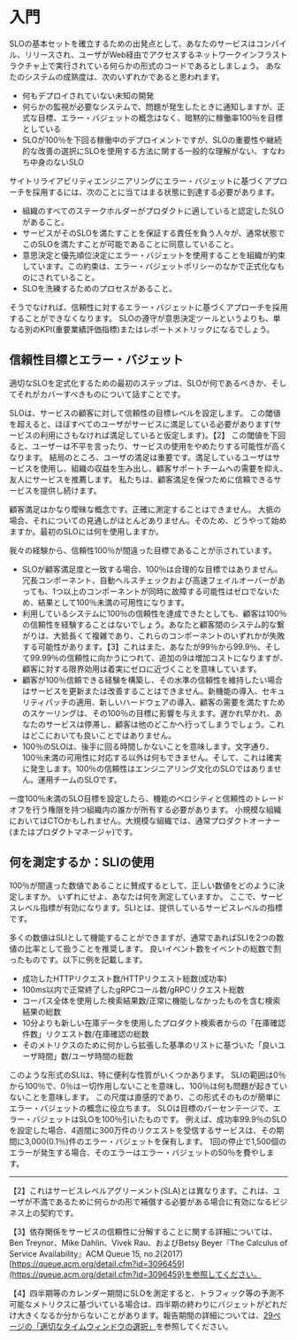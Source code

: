 # 入門

SLOの基本セットを確立するための出発点として、あなたのサービスはコンパイル、リリースされ、ユーザがWeb経由でアクセスするネットワークインフラストラクチャ上で実行されている何らかの形式のコードであるとしましょう。
あなたのシステムの成熟度は、次のいずれかであると思われます。

* 何もデプロイされていない未知の開発
* 何らかの監視が必要なシステムで、問題が発生したときに通知しますが、正式な目標、エラー・バジェットの概念はなく、暗黙的に稼働率100％を目標としている
* SLOが100％を下回る稼働中のデプロイメントですが、SLOの重要性や継続的な改善の選択にSLOを使用する方法に関する一般的な理解がない、すなわち中身のないSLO

サイトリライアビリティエンジニアリングにエラー・バジェットに基づくアプローチを採用するには、次のことに当てはまる状態に到達する必要があります。

* 組織のすべてのステークホルダーがプロダクトに適していると認定したSLOがあること。
* サービスがそのSLOを満たすことを保証する責任を負う人々が、通常状態でこのSLOを満たすことが可能であることに同意していること。
* 意思決定と優先順位決定にエラー・バジェットを使用することを組織が約束しています。この約束は、エラー・バジェットポリシーのなかで正式化なものにされていること。
* SLOを洗練するためのプロセスがあること。

そうでなければ、信頼性に対するエラー・バジェットに基づくアプローチを採用することができなくなります。
SLOの遵守が意思決定ツールというよりも、単なる別のKPI(重要業績評価指標)またはレポートメトリックになるでしょう。

## 信頼性目標とエラー・バジェット

適切なSLOを定式化するための最初のステップは、SLOが何であるべきか、そしてそれがカバーすべきものについて話すことです。

SLOは、サービスの顧客に対して信頼性の目標レベルを設定します。
この閾値を超えると、ほぼすべてのユーザがサービスに満足している必要があります(サービスの利用にさもなければ満足していると仮定します)。【2】
この閾値を下回ると、ユーザーは不平を言ったり、サービスの使用をやめたりする可能性が高くなります。
結局のところ、ユーザの満足は重要です。満足しているユーザはサービスを使用し、組織の収益を生み出し、顧客サポートチームへの需要を抑え、友人にサービスを推薦します。
私たちは、顧客満足を保つために信頼できるサービスを提供し続けます。

顧客満足はかなり曖昧な概念です。正確に測定することはできません。
大抵の場合、それについての見通しがほとんどありません。そのため、どうやって始めますか。最初のSLOには何を使用しますか。

我々の経験から、信頼性100％が間違った目標であることが示されています。

* SLOが顧客満足度と一致する場合、100％は合理的な目標ではありません。冗長コンポーネント、自動ヘルスチェックおよび高速フェイルオーバーがあっても、1つ以上のコンポーネントが同時に故障する可能性はゼロでないため、結果として100％未満の可用性になります。
* 利用しているシステムに100％の信頼性を達成できたとしても、顧客は100％の信頼性を経験することはないでしょう。あなたと顧客間のシステム的な繋がりは、大抵長くて複雑であり、これらのコンポーネントのいずれかが失敗する可能性があります。【3】これはまた、あなたが99％から99.9％、そして99.99％の信頼性に向かうにつれて、追加の9は増加コストになりますが、顧客に対する限界効用は着実にゼロに近づくことを意味しています。
* 顧客が100％信頼できる経験を構築し、その水準の信頼性を維持したい場合はサービスを更新または改善することはできません。新機能の導入、セキュリティパッチの適用、新しいハードウェアの導入、顧客の需要を満たすためのスケーリングは、その100％の目標に影響を与えます。遅かれ早かれ、あなたのサービスは停滞し、顧客は他のどこかへ行ってしまうでしょう。これはどこにおいても良いことではありません。
* 100％のSLOは、後手に回る時間しかないことを意味します。文字通り、100％未満の可用性に対応する以外は何もできません。そして、これは確実に発生します。100％の信頼性はエンジニアリング文化のSLOではありません。運用チームのSLOです。

一度100％未満のSLO目標を設定したら、機能のベロシティと信頼性のトレードオフを行う権限を持つ組織内の誰かが所有する必要があります。
小規模な組織においてはCTOかもしれません。大規模な組織では、通常プロダクトオーナー(またはプロダクトマネージャ)です。

## 何を測定するか：SLIの使用

100％が間違った数値であることに賛成するとして、正しい数値をどのように決定しますか。
いずれにせよ、あなたは何を測定していますか。
ここで、サービスレベル指標が有効になります。SLIとは、提供しているサービスレベルの指標です。

多くの数値はSLIとして機能することができますが、通常であればSLIを2つの数値の比率として扱うことを推奨します。
良いイベント数をイベントの総数で割ったものです。以下に例を記載します。

* 成功したHTTPリクエスト数/HTTPリクエスト総数(成功率)
* 100ms以内で正常終了したgRPCコール数/gRPCリクエスト総数
* コーパス全体を使用した検索結果数/正常に機能しなかったものを含む検索結果の総数
* 10分よりも新しい在庫データを使用したプロダクト検索者からの「在庫確認件数」リクエスト数/在庫確認の総数
* そのメトリクスのために何かしら拡張した基準のリストに基づいた「良いユーザ時間」数/ユーザ時間の総数

このような形式のSLIは、特に便利な性質がいくつかあります。
SLIの範囲は0％から100％で、0％は一切作用しないことを意味し、100％は何も問題が起きていないことを意味します。
この尺度は直感的であり、この形式そのものが簡単にエラー・バジェットの概念に役立ちます。
SLOは目標のパーセンテージで、エラー・バジェットはSLOを100％引いたものです。
例えば、成功率99.9％のSLOを設定した場合、4週間に300万件のリクエストを受信するサービスは、その期間に3,000(0.1％)件のエラー・バジェットを保有します。
1回の停止で1,500個のエラーが発生する場合、そのエラーはエラー・バジェットの50％を費やします。

----------
【2】これはサービスレベルアグリーメント(SLA)とは異なります。これは、ユーザが不満であるために何らかの形で補償する必要がある場合に有効になるビジネス上の契約です。

【3】依存関係をサービスの信頼性に分解することに関する詳細については、Ben Treynor、Mike Dahlin、Vivek Rau、およびBetsy Beyer『The Calculus of Service Availability』ACM Queue 15, no.2(2017) [https://queue.acm.org/detail.cfm?id=3096459](https://queue.acm.org/detail.cfm?id=3096459)を参照してください。

【4】四半期等のカレンダー期間にSLOを測定すると、トラフィック等の予測不可能なメトリクスに基づいている場合は、四半期の終わりにバジェットがどれだけ大きくなるか分からないことがあります。報告期間の詳細については、[29ページの「適切なタイムウィンドウの選択」](../02_04_choosing-an-appropriate-time-window/README.md)を参照してください。
